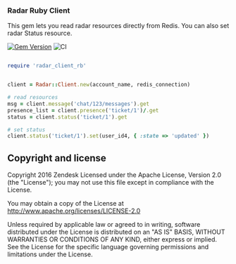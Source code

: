 ### Radar Ruby Client

This gem lets you read radar resources directly from Redis. You can also set radar Status resource.

[![Gem Version](https://badge.fury.io/rb/radar_client_rb.svg)](https://badge.fury.io/rb/radar_client_rb)
![CI](https://github.com/zendesk/radar_client_rb/workflows/CI/badge.svg)

```ruby

require 'radar_client_rb'


client = Radar::Client.new(account_name, redis_connection)

# read resources
msg = client.message('chat/123/messages').get
presence_list = client.presence('ticket/1')/.get
status = client.status('ticket/1').get

# set status
client.status('ticket/1').set(user_id4, { :state => 'updated' })

```

## Copyright and license
Copyright 2016 Zendesk
Licensed under the Apache License, Version 2.0 (the "License"); you may not use this file except in compliance with the License.

You may obtain a copy of the License at
http://www.apache.org/licenses/LICENSE-2.0

Unless required by applicable law or agreed to in writing, software distributed under the License is distributed on an "AS IS" BASIS, WITHOUT WARRANTIES OR CONDITIONS OF ANY KIND, either express or implied. See the License for the specific language governing permissions and limitations under the License.

